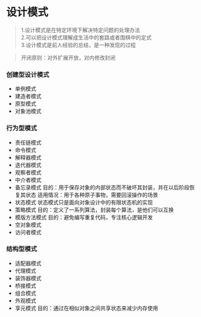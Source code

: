 # 设计模式


> 1.设计模式是在特定环境下解决特定问题的处理办法  
2.可以把设计模式理解成生活中的套路或者围棋中的定式  
3.设计模式是前人经验的总结，是一种发现的过程

> 开闭原则：对外扩展开放，对内修改封闭


### 创建型设计模式
- 单例模式
- 建造者模式
- 原型模式
- 对象池模式

### 行为型模式
- 责任链模式
- 命令模式
- 解释器模式
- 迭代器模式
- 观察者模式
- 中介者模式
- 备忘录模式
    目的：用于保存对象的内部状态而不破坏其封装，并在以后阶段恢复其状态
    适用情况：用于各种原子事物，需要回滚操作的场景
- 状态模式
    状态模式只是面向对象设计中的有限状态机的实现
- 策略模式
    目的：定义了一系列算法，封装每个算法，是他们可以互换
- 模版方法模式
    目的：避免编写重复代码，专注核心逻辑开发
- 空对象模式
- 访问者模式

### 结构型模式
- 适配器模式
- 代理模式
- 装饰器模式
- 桥接模式
- 组合模式
- 外观模式
- 享元模式
    目的：通过在相似对象之间共享状态来减少内存使用
